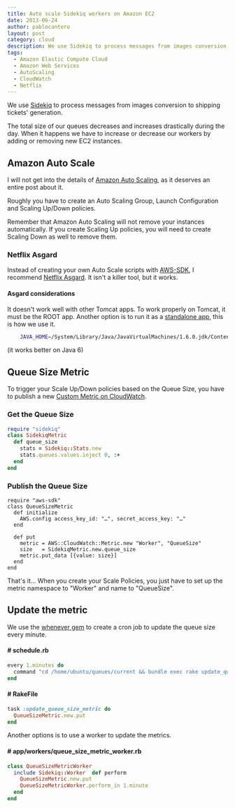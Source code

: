```yaml
---
title: Auto scale Sidekiq workers on Amazon EC2
date: 2013-06-24
author: pablocantero
layout: post
category: cloud
description: We use Sidekiq to process messages from images conversion to shipping tickets' generation...
tags:
  - Amazon Elastic Compute Cloud
  - Amazon Web Services
  - AutoScaling
  - CloudWatch
  - Netflix
---
```

We use [Sidekiq](https://github.com/mperham/sidekiq) to process messages from images conversion to shipping tickets' generation.

The total size of our queues decreases and increases drastically during the day. When it happens we have to increase or decrease our workers by adding or removing new EC2 instances.

## Amazon Auto Scale

I will not get into the details of [Amazon Auto Scaling](http://aws.amazon.com/autoscaling/), as it deserves an entire post about it.

Roughly you have to create an Auto Scaling Group, Launch Configuration and Scaling Up/Down policies.

Remember that Amazon Auto Scaling will not remove your instances automatically. If you create Scaling Up policies, you will need to create Scaling Down as well to remove them.

### Netflix Asgard

Instead of creating your own Auto Scale scripts with [AWS-SDK](http://aws.amazon.com/sdkforruby/), I recommend [Netflix Asgard](https://github.com/Netflix/asgard). It isn't a killer tool, but it works.

#### Asgard considerations

It doesn't work well with other Tomcat apps. To work properly on Tomcat, it must be the ROOT app. Another option is to run it as a [standalone app](https://github.com/Netflix/asgard/wiki/Quick-Start-Guide), this is how we use it.

``` bash
    JAVA_HOME=/System/Library/Java/JavaVirtualMachines/1.6.0.jdk/Contents/Home java -Xmx1024M -XX:MaxPermSize=128m -jar asgard-standalone.jar "" localhost 8888
```

(it works better on Java 6)

## Queue Size Metric

To trigger your Scale Up/Down policies based on the Queue Size, you have to publish a new [Custom Metric on CloudWatch](http://docs.aws.amazon.com/AmazonCloudWatch/latest/DeveloperGuide/publishingMetrics.html).

### Get the Queue Size

``` ruby
require "sidekiq"
class SidekiqMetric
  def queue_size
    stats = Sidekiq::Stats.new
    stats.queues.values.inject 0, :+
  end
end
```
### Publish the Queue Size

```
require "aws-sdk"
class QueueSizeMetric
  def initialize
    AWS.config access_key_id: "…", secret_access_key: "…"
  end

  def put
    metric = AWS::CloudWatch::Metric.new "Worker", "QueueSize"
    size   = SidekiqMetric.new.queue_size
    metric.put_data [{value: size}]
  end
end
```

That's it… When you create your Scale Policies, you just have to set up the metric namespace to "Worker" and name to "QueueSize".

## Update the metric

We use the [whenever gem](https://github.com/javan/whenever) to create a cron job to update the queue size every minute.

#### \# schedule.rb

</code>

``` ruby
every 1.minutes do
  command "cd /home/ubuntu/queues/current && bundle exec rake update_queue_size_metric"
end
```

#### \# RakeFile

```ruby
task :update_queue_size_metric do
  QueueSizeMetric.new.put
end
```

Another options is to use a worker to update the metrics.

#### \# app/workers/queue\_size\_metric_worker.rb

```ruby
class QueueSizeMetricWorker
  include Sidekiq::Worker  def perform
    QueueSizeMetric.new.put
    QueueSizeMetricWorker.perform_in 1.minute
  end
end
```
